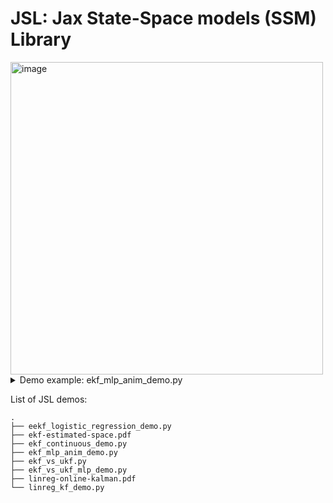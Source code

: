 # JSL: Jax State-Space models (SSM) Library

<img width="500" alt="image" src="https://user-images.githubusercontent.com/4108759/146819263-7d476231-22c9-4e03-98c6-a6b300d99c5e.png">

<details>
<summary>Demo example: ekf_mlp_anim_demo.py</summary>
<video width="320" height="240" controls>
  <source src="https://user-images.githubusercontent.com/4108759/146771469-b4bad815-9f0e-4047-8aa0-692fd83d82e1.mp4" type="video/mp4">
  Your browser does not support the video tag.
</video>
</details>


List of JSL demos:
```
.
├── eekf_logistic_regression_demo.py
├── ekf-estimated-space.pdf
├── ekf_continuous_demo.py
├── ekf_mlp_anim_demo.py
├── ekf_vs_ukf.py
├── ekf_vs_ukf_mlp_demo.py
├── linreg-online-kalman.pdf
└── linreg_kf_demo.py
```
